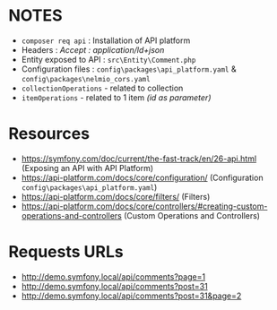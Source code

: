 # NOTES

- `composer req api` : Installation of API platform
- Headers : *Accept : application/ld+json*
- Entity exposed to API : `src\Entity\Comment.php`
- Configuration files : `config\packages\api_platform.yaml` & `config\packages\nelmio_cors.yaml`
- `collectionOperations` - related to collection
- `itemOperations` - related to 1 item *(id as parameter)*

 # Resources

- https://symfony.com/doc/current/the-fast-track/en/26-api.html (Exposing an API with API Platform)
- https://api-platform.com/docs/core/configuration/ (Configuration `config\packages\api_platform.yaml`)
- https://api-platform.com/docs/core/filters/ (Filters)
- https://api-platform.com/docs/core/controllers/#creating-custom-operations-and-controllers (Custom Operations and Controllers)

# Requests URLs

- http://demo.symfony.local/api/comments?page=1
- http://demo.symfony.local/api/comments?post=31
- http://demo.symfony.local/api/comments?post=31&page=2